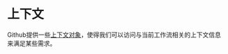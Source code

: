 # 上下文

Github提供一些[上下文对象](https://docs.github.com/en/actions/learn-github-actions/contexts)，使得我们可以访问与当前工作流相关的上下文信息来满足某些需求。
